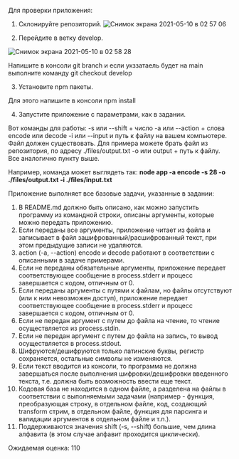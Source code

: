 Для проверки приложения:

1. Склонируйте репозиторий.
 ![Снимок экрана 2021-05-10 в 02 57 06](https://user-images.githubusercontent.com/24583617/117591090-69bb4700-b13b-11eb-98ea-5fc896c462ba.png)

2. Перейдите в ветку develop. 

![Снимок экрана 2021-05-10 в 02 58 28](https://user-images.githubusercontent.com/24583617/117591122-9bcca900-b13b-11eb-989c-45feb13fbc3e.png)

Напишите в консоли git branch и если укззатаель будет на main выполните команду git checkout develop

3. Установите npm пакеты.

Для этого напишите в консоли npm install

4. Запустите приложение с параметрами, как в задании.

Вот команды для работы:
-s или --shift + число
-a или --action + слова encode или decode
-i или --input и путь к файлу на вашем компьютере. Файл должен существовать. Для примера можете брать файл из репозитория, по адресу ./files/output.txt
-o или output + путь к файлу. Все аналогично пункту выше.

Например, команда может выглядеть так:
**node app -a encode -s 28 -o ./files/output.txt -i ./files/input.txt**

Приложение выполняет все базовые задачи, указанные в задании:
1. В README.md должно быть описано, как можно запустить программу из командной строки, описаны аргументы, которые можно передать приложению.
2. Если переданы все аргументы, приложение читает из файла и записывает в файл зашифрованный/расшифрованный текст, при этом предыдущие записи не удаляются.
3. action (-a, --action) encode и decode работают в соответствии с описанными в задаче примерами.
4. Если не переданы обязательные аргументы, приложение передает соответствующее сообщение в process.stderr и прoцесс завершается с кодом, отличным от 0.
5. Если переданы аргументы с путями к файлам, но файлы отсутствуют (или к ним невозможен доступ), приложение передает соответствующее сообщение в process.stderr и прoцесс завершается с кодом, отличным от 0.
6. Если не передан аргумент с путем до файла на чтение, то чтение осуществляется из process.stdin.
7. Если не передан аргумент с путем до файла на запись, то вывод осуществляется в process.stdout.
8. Шифруются/дешифруются только латинские буквы, регистр сохраняется, остальные символы не изменяются.
9. Если текст вводится из консоли, то программа не должна завершаться после выполнения шифровки/дешифровки введенного текста, т.е. должна быть возможность ввести еще текст.
10. Кодовая база не находится в одном файле, а разделена на файлы в соответствии с выполняемыми задачами (например - функция, преобразующая строку, в отдельном файле, код, создающий transform стрим, в отдельном файле, функция для парсинга и валидации аргументов в отдельном файле и т.п.).
11. Поддерживаются значения shift (-s, --shift) большие, чем длина алфавита (в этом случае алфавит проходится циклически).

Ожидаемая оценка: 110
